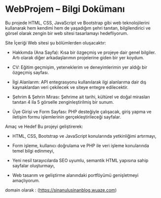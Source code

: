 # WebProjem – Bilgi Dokümanı

Bu projede HTML, CSS, JavaScript ve Bootstrap gibi web teknolojilerini kullanarak hem kendimi hem de yaşadığım şehri tanıtan, bilgilendirici ve görsel olarak zengin bir web sitesi tasarlamayı hedefliyorum.

Site İçeriği
Web sitesi şu bölümlerden oluşacaktır:

- Hakkımda (Ana Sayfa): Kısa bir özgeçmiş ve projeye dair genel bilgiler. Artı olarak diğer arkadaşlarımın projelerine giden bir yer koydum.

- CV: Eğitim geçmişim, yeteneklerim ve deneyimlerimin yer aldığı bir özgeçmiş sayfası.

- İlgi Alanlarım: API entegrasyonu kullanılarak ilgi alanlarıma dair dış kaynaklardan veri çekilecek ve siteye entegre edilecektir.

- Şehrim & Şehrin Mirası: Şehrime ait tarihi, kültürel ve doğal mirasları tanıtan 4 ila 5 görselle zenginleştirilmiş bir sunum.

- Üye Girişi ve Form Sayfası: PHP desteğiyle çalışacak, giriş yapma ve iletişim formu işlemlerinin gerçekleştirileceği sayfalar.

Amaç ve Hedef
Bu projeyi geliştirerek:

- HTML, CSS, Bootstrap ve JavaScript konularında yetkinliğimi artırmayı,

- Form işleme, kullanıcı doğrulama ve PHP ile veri işleme konularında temel bilgi edinmeyi,

- Yeni nesil tarayıcılarda SEO uyumlu, semantik HTML yapısına sahip sayfalar oluşturmayı,

- Web tasarım ve geliştirme alanındaki portföyümü genişletmeyi amaçlıyorum.

domain olarak : 
(https://sinanulusinanblog.wuaze.com)
